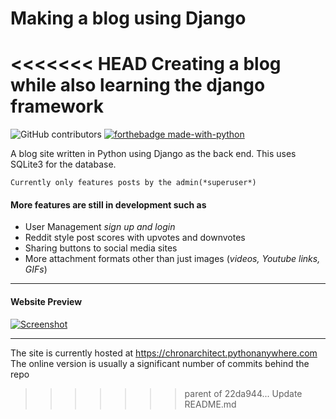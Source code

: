 # Making a blog using Django

<<<<<<< HEAD
Creating a blog while also learning the django framework
=======
![GitHub contributors](https://img.shields.io/github/contributors/chronarchitect/django-unchained.svg?color=red&style=for-the-badge)
[![forthebadge made-with-python](http://ForTheBadge.com/images/badges/made-with-python.svg)](https://www.python.org/)

A blog site written in Python using Django as the back end.
This uses SQLite3 for the database.

```Currently only features posts by the admin(*superuser*)```

#### More features are still in development such as

- User Management *sign up and login*
- Reddit style post scores with upvotes and downvotes
- Sharing buttons to social media sites
- More attachment formats other than just images (*videos, Youtube links, GIFs*)

***

#### Website Preview
[![Screenshot](/home/chronarchitect/Documents/django-unchained/media/Screen.png)](https://chronarchitect.pythonanywhere.com)

***

The site is currently hosted at https://chronarchitect.pythonanywhere.com
The online version is usually a significant number of commits behind the repo
>>>>>>> parent of 22da944... Update README.md
